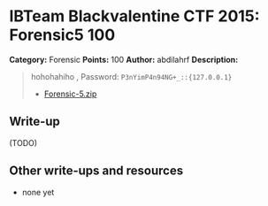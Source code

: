 # IBTeam Blackvalentine CTF 2015: Forensic5 100

**Category:** Forensic
**Points:** 100
**Author:** abdilahrf
**Description:**

> hohohahiho  , Password: `P3nYimP4n94NG+_::{127.0.0.1}`
>
> * [Forensic-5.zip](Forensic-5.zip)

## Write-up

(TODO)

## Other write-ups and resources

* none yet